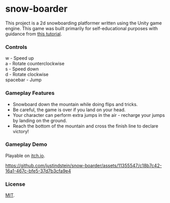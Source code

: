 # snow-boarder
This project is a 2d snowboarding platformer written using the Unity game engine. This game was built primarily for self-educational purposes with guidance from [this tutorial](https://www.udemy.com/course/unitycourse/).

### Controls
w - Speed up  
a - Rotate counterclockwise  
s - Speed down  
d - Rotate clockwise  
spacebar - Jump  

### Gameplay Features
- Snowboard down the mountain while doing flips and tricks.
- Be careful, the game is over if you land on your head.
- Your character can perform extra jumps in the air - recharge your jumps by landing on the ground.
- Reach the bottom of the mountain and cross the finish line to declare victory!

### Gameplay Demo

Playable on [itch.io](https://justindstein.itch.io/snow-boarder).

https://github.com/justindstein/snow-boarder/assets/11355547/c18b7c42-16a1-467c-bfe5-37d7b3cfa9e4

### License

[MIT](./LICENSE).
